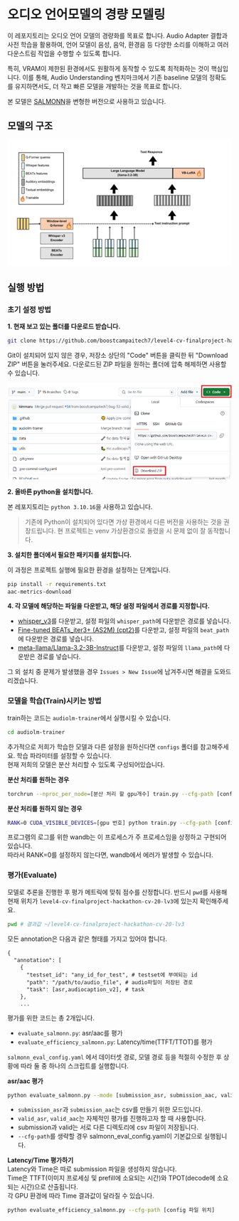 # 오디오 언어모델의 경량 모델링 
이 레포지토리는 오디오 언어 모델의 경량화를 목표로 합니다. Audio Adapter 결합과 사전 학습을 활용하여, 언어 모델이 음성, 음악, 환경음 등 다양한 소리를 이해하고 여러 다운스트림 작업을 수행할 수 있도록 합니다.

특히, VRAM이 제한된 환경에서도 원활하게 동작할 수 있도록 최적화하는 것이 핵심입니다. 이를 통해, Audio Understanding 벤치마크에서 기존 baseline 모델의 정확도를 유지하면서도, 더 작고 빠른 모델을 개발하는 것을 목표로 합니다.

본 모델은 [SALMONN](https://github.com/bytedance/SALMONN)을 변형한 버전으로 사용하고 있습니다.
## 모델의 구조

![](img/Q-Former.jpg)
## 실행 방법

### 초기 설정 방법

**1. 현재 보고 있는 폴더를 다운로드 받습니다.**
```bash
git clone https://github.com/boostcampaitech7/level4-cv-finalproject-hackathon-cv-20-lv3.git
```
Git이 설치되어 있지 않은 경우, 저장소 상단의 "Code" 버튼을 클릭한 뒤 "Download ZIP" 버튼을 눌러주세요.
다운로드된 ZIP 파일을 원하는 폴더에 압축 해제하면 사용할 수 있습니다.

![](img/image.png)

**2. 올바른 python을 설치합니다.**

본 레포지토리는 `python 3.10.16`을 사용하고 있습니다.

>기존에 Python이 설치되어 있다면 가상 환경에서 다른 버전을 사용하는 것을 권장드립니다.
> 현 프로젝트는 venv 가상환경으로 돌렸을 시 문제 없이 잘 동작합니다.

**3. 설치한 폴더에서 필요한 패키지를 설치합니다.**

이 과정은 프로젝트 실행에 필요한 환경을 설정하는 단계입니다.

```bash
pip install -r requirements.txt
aac-metrics-download
```

**4. 각 모델에 해당하는 파일을 다운받고, 해당 설정 파일에서 경로를 지정합니다.**

- [whisper_v3](https://huggingface.co/openai/whisper-large-v3/tree/main)를 다운받고, 설정 파일의 `whisper_path`에 다운받은 경로를 넣습니다.
- [Fine-tuned BEATs_iter3+ (AS2M) (cpt2)](https://1drv.ms/u/s!AqeByhGUtINrgcpj8ujXH1YUtxooEg?e=E9Ncea)를 다운받고, 설정 파일의 `beat_path`에 다운받은 경로를 넣습니다.
- [meta-llama/Llama-3.2-3B-Instruct](https://huggingface.co/meta-llama/Llama-3.2-3B-Instruct/tree/main)를 다운받고, 설정 파일의 `llama_path`에 다운받은 경로를 넣습니다.

그 외 설치 중 문제가 발생했을 경우 `Issues > New Issue`에 남겨주시면 해결을 도와드리겠습니다.

### 모델을 학습(Train)시키는 방법
train하는 코드는 `audiolm-trainer`에서 실행시킬 수 있습니다.
```bash
cd audiolm-trainer
```
추가적으로 저희가 학습한 모델과 다른 설정을 원하신다면 `configs` 폴더를 참고해주세요. 학습 파라미터를 설정할 수 있습니다.\
현재 저희의 모델은 분산 처리할 수 있도록 구성되어있습니다.


**분산 처리를 원하는 경우**

```bash
torchrun --nproc_per_node=[분산 처리 할 gpu개수] train.py --cfg-path [config 파일 위치] 
```

**분산 처리를 원하지 않는 경우**
```bash
RANK=0 CUDA_VISIBLE_DEVICES=[gpu 번호] python train.py --cfg-path [config 파일 위치]
```
프로그램의 로그를 위한 wandb는 이 프로세스가 주 프로세스임을 상정하고 구현되어있습니다. \
따라서 RANK=0를 설정하지 않는다면, wandb에서 에러가 발생할 수 있습니다.

### 평가(Evaluate)
모델로 추론을 진행한 후 평가 메트릭에 맞춰 점수를 산정합니다.
반드시 `pwd`를 사용해 현재 위치가 `level4-cv-finalproject-hackathon-cv-20-lv3`에 있는지 확인해주세요.
```bash
pwd # 결과값 ~/level4-cv-finalproject-hackathon-cv-20-lv3
```
모든 annotation은 다음과 같은 형태를 가지고 있어야 합니다.

```text
{
  "annotation": [
    {
      "testset_id": "any_id_for_test", # testset에 부여되는 id
      "path": "/path/to/audio_file", # audio파일이 저장된 경로
      "task": [asr,audiocaption_v2], # task
    },
    ...
```

평가를 위한 코드는 총 2개입니다.
- `evaluate_salmonn.py`: asr/aac를 평가
- `evaluate_efficiency_salmonn.py`: Latency/time(TTFT/TTOT)를 평가

`salmonn_eval_config.yaml` 에서 데이터셋 경로, 모델 경로 등을 적절히 수정한 후 상황에 따라 둘 중 하나의 스크립트를 실행합니다.

**asr/aac 평가**

```bash
python evaluate_salmonn.py --mode [submission_asr, submission_aac, valid_asr, valid_aac] --cfg-path [config 파일 위치]
```

- `submission_asr`과 `submission_aac`는 csv를 만들기 위한 모드입니다.
- `valid_asr`, `valid_aac`는 자체적인 평가를 진행하고자 할 때 사용합니다. 
- submission과 valid는 서로 다른 디렉토리에 csv 파일이 저장됩니다.
- `--cfg-path`를 생략할 경우 salmonn_eval_config.yaml이 기본값으로 실행됩니다.

**Latency/Time 평가하기**\
Latency와 Time은 따로 submission 파일을 생성하지 않습니다.\
Time은 TTFT(이미지 프로세싱 및 prefill에 소요되는 시간)와 TPOT(decode에 소요되는 시간)으로 산출됩니다.\
각 GPU 환경에 따라 Time 결과값이 달라질 수 있습니다. 

```bash
python evaluate_efficiency_salmonn.py --cfg-path [config 파일 위치]
```
